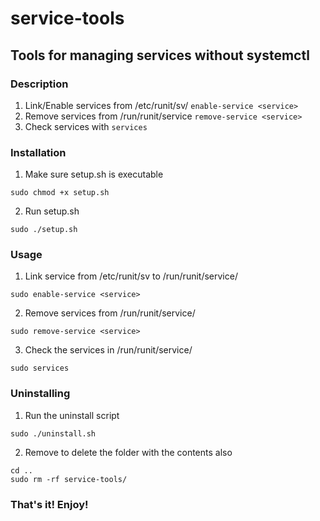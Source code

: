 # service-tools
## Tools for managing services without systemctl

### Description
1. Link/Enable services from /etc/runit/sv/ ```enable-service <service>```
2. Remove services from /run/runit/service ```remove-service <service>```
3. Check services with ```services```

### Installation
1. Make sure setup.sh is executable
```
sudo chmod +x setup.sh
```
2. Run setup.sh
```
sudo ./setup.sh
```

### Usage
1. Link service from /etc/runit/sv to /run/runit/service/
```
sudo enable-service <service>
```
2. Remove services from /run/runit/service/
```
sudo remove-service <service>
```
3. Check the services in /run/runit/service/
```
sudo services
```

### Uninstalling
1. Run the uninstall script
```
sudo ./uninstall.sh
```
2. Remove to delete the folder with the contents also
```
cd ..
sudo rm -rf service-tools/
```

### That's it! Enjoy!

